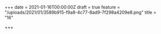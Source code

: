 +++
date = 2021-01-16T00:00:00Z
draft = true
feature = "/uploads/2021/01/3589b915-f9a8-4c77-8ad9-7f298a4209e8.png"
title = "16"

+++
